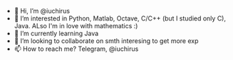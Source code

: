 - 👋 Hi, I’m @iuchirus
- 👀 I’m interested in Python, Matlab, Octave, C/C++ (but I studied only C), Java. ALso I'm in love with mathematics :)
- 🌱 I’m currently learning Java
- 💞️ I’m looking to collaborate on smth interesing to get more exp
- 📫 How to reach me? Telegram, @iuchirus

<!---
iuchirus/iuchirus is a ✨ special ✨ repository because its `README.md` (this file) appears on your GitHub profile.
You can click the Preview link to take a look at your changes.
--->
